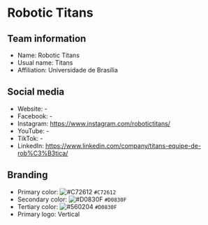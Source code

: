 # Robotic Titans
## Team information
- Name: Robotic Titans
- Usual name: Titans
- Affiliation: Universidade de Brasília

## Social media
- Website: -
- Facebook: -
- Instagram: https://www.instagram.com/robotictitans/
- YouTube: -
- TikTok: -
- LinkedIn: https://www.linkedin.com/company/titans-equipe-de-rob%C3%B3tica/

## Branding
- Primary color: ![#C72612](https://placehold.co/15x15/C72612/C72612.png) `#C72612`
- Secondary color: ![#D0830F](https://placehold.co/15x15/D0830F/D0830F.png) `#D0830F`
- Tertiary color: ![#560204](https://placehold.co/15x15/560204/560204.png) `#D0830F`
- Primary logo: Vertical
